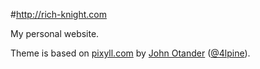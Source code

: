 #http://rich-knight.com

My personal website.

Theme is based on [pixyll.com](http://www.pixyll.com) by [John Otander](http://johnotander.com)
([@4lpine](https://twitter.com/4lpine)).